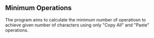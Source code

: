 ## Minimum Operations

The program aims to calculate the minimum number of operatiosn to achieve given number of characters using only "Copy All" and "Paste" operations.